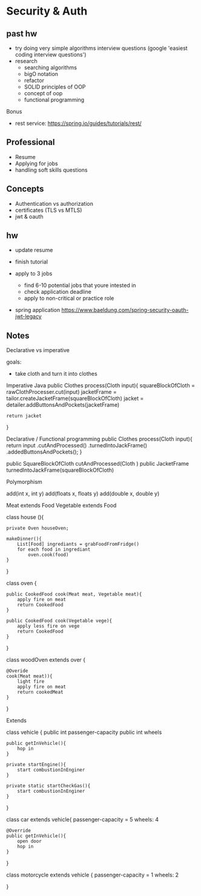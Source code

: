 
# Security & Auth

## past hw
- try doing very simple algorithms interview questions (google 'easiest coding interview questions')
- research 
    - searching algorithms
    - bigO notation
    - refactor
    - SOLID principles of OOP
    - concept of oop
    - functional programming

Bonus
- rest service: https://spring.io/guides/tutorials/rest/

## Professional
- Resume
- Applying for jobs
- handling soft skills questions

## Concepts 
- Authentication vs authorization
- certificates (TLS vs MTLS)
- jwt & oauth

## hw
- update resume
- finish tutorial
- apply to 3 jobs 
    - find 6-10 potential jobs that youre intested in
    - check application deadline
    - apply to non-critical or practice role

- spring application
https://www.baeldung.com/spring-security-oauth-jwt-legacy


## Notes

Declarative vs imperative

goals:
- take cloth and turn it into clothes

Imperative Java
public Clothes process(Cloth input){
    squareBlockOfCloth = rawClothProcesser.cut(input)
    jacketFrame = tailor.createJacketFrame(squareBlockOfCloth)
    jacket = detailer.addButtonsAndPockets(jacketFrame)
    
    return jacket
}

Declarative / Functional programming
public Clothes process(Cloth input){
    return input
        .cutAndProcessed()
        .turnedIntoJackFrame()
        .addedButtonsAndPockets();
}

public SquareBlockOfCloth cutAndProcessed(Cloth )
public JacketFrame turnedIntoJackFrame(squareBlockOfCloth)


Polymorphism

add(int x, int y)
add(floats x, floats y)
add(double x, double y)



Meat extends Food
Vegetable extends Food

class house (){

    private Oven houseOven;

    makeDinner(){
        List[Food] ingrediants = grabFoodFromFridge()
        for each food in ingrediant
            oven.cook(food)
    }

}

class oven {

    public CookedFood cook(Meat meat, Vegetable meat){
        apply fire on meat
        return CookedFood
    }

    public CookedFood cook(Vegetable vege){
        apply less fire on vege
        return CookedFood
    }

}

class woodOven extends over {

    @Overide
    cook(Meat meat)){
        light fire
        apply fire on meat
        return cookedMeat
    }

}


Extends

class vehicle {
    public int passenger-capacity
    public int wheels

    public getInVehicle(){
        hop in
    }

    private startEngine(){
        start combustionInEnginer
    }

    private static startCheckGas(){
        start combustionInEnginer
    }
}

class car extends vehicle{
    passenger-capacity = 5
    wheels: 4

    @Override
    public getInVehicle(){
        open door
        hop in
    }
}

class motorcycle extends vehicle {
    passenger-capacity = 1
    wheels: 2

}

